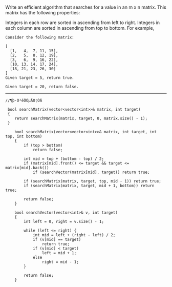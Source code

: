 #
Write an efficient algorithm that searches for a value in an m x n matrix. This matrix has the following properties:

Integers in each row are sorted in ascending from left to right.
Integers in each column are sorted in ascending from top to bottom.
For example,

```
Consider the following matrix:

[
  [1,   4,  7, 11, 15],
  [2,   5,  8, 12, 19],
  [3,   6,  9, 16, 22],
  [10, 13, 14, 17, 24],
  [18, 21, 23, 26, 30]
]
Given target = 5, return true.

Given target = 20, return false.
```


---


```
//¶þ·Ö²éÕÒµÄÓ¦ÓÃ

 bool searchMatrix(vector<vector<int>>& matrix, int target)
 {
    return searchMatrix(matrix, target, 0, matrix.size() - 1);
 }
    
    bool searchMatrix(vector<vector<int>>& matrix, int target, int top, int bottom)
	{
		if (top > bottom)
			return false;
		
		int mid = top + (bottom - top) / 2;
		if (matrix[mid].front() <= target && target <= matrix[mid].back())
			if (searchVector(matrix[mid], target)) return true;
		
		if (searchMatrix(matrix, target, top, mid - 1)) return true;
		if (searchMatrix(matrix, target, mid + 1, bottom)) return true;
		
		return false;
    }
    
    bool searchVector(vector<int>& v, int target)
	{
		int left = 0, right = v.size() - 1;
		
		while (left <= right) {
			int mid = left + (right - left) / 2;
			if (v[mid] == target)
				return true;
			if (v[mid] < target)
				left = mid + 1;
			else
				right = mid - 1;
		}
		
		return false;
    }
```